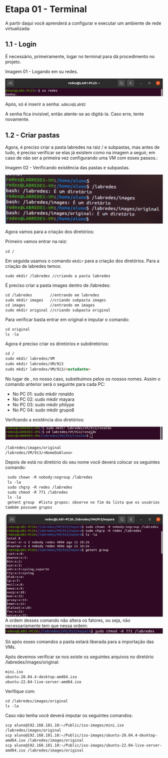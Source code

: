 # Etapa 01 - Terminal

A partir daqui você aprenderá a configurar e executar um ambiente de rede virtualizada:

## 1.1 - Login 

É necessário, primeiramente, logar no terminal para dá procedimento no projeto.

Imagem 01 - Logando em su redes.

<img src="Imagens/img1.png" alt="">

Após, só é inserir a senha: ```admin@Lab92```

A senha fica invisível, então atente-se ao digitá-la. Caso erre, tente novamente.

## 1.2 - Criar pastas

Agora, é preciso criar a pasta labredes na raiz / e subpastas, mas antes de tudo, é preciso verificar se elas já existem como na imagem a seguir, em caso de não ser a primeira vez configurando uma VM com esses passos.:

Imagem 02 - Verificando existência das pastas e subpastas.

<img src="Imagens/Img01.jpg" alt="" style="width:30">

Agora vamos para a criação dos diretórios: 

Primeiro vamos entrar na raiz:

```cd /```

Em seguida usamos o comando ```mkdir``` para a criação dos diretórios. Para a criação de labredes temos:

```
sudo mkdir /labredes //criando a pasta labredes
```

É preciso criar a pasta images dentro de /labredes:

```
cd /labredes        //entrando em labredes 
sudo mkdir images   //criando subpasta images
cd images           //entrando em images
sudo mkdir original //criando subpasta original
```

Para verificar basta entrar em original e imputar o comando:

```
cd original
ls -la
```

Agora é preciso criar os diretórios e subdiretórios:


```md
cd /
sudo mkdir labredes/VM
sudo mkdir labredes/VM/913
sudo mkdir labredes/VM/913/<estudante>
```

No lugar de <estudante>, no nosso caso, substituimos pelos os nossos nomes. Assim o comando anterior será o seguinte para cada PC:
  
* No PC 01: sudo mkdir ronaldo
* No PC 02: sudo mkdir mayara
* No PC 03: sudo mkdir philype
* No PC 04: sudo mkdir grupo8

Verifcando a existência dos diretórios:

<img src="Imagens/imgtal.png" alt="">

```
/labredes/images/original
/labredes/VM/913/<NomeDoAluno>
```

Depois de está no diretório do seu nome você deverá colocar os seguintes comando:
  
```
 sudo chown -R nobody:nogroup /labredes
 ls -la
 sudo chgrp -R redes /labredes
 sudo chmod -R 771 /labredes 
 ls -la
 getent group  #lista grupos: observe no fim da lista que os usuários também possuem grupos
```
  
<img src="Imagens/img7.png" alt="">
A ordem desses comando não altera os fatores, ou seja, não necessariamente tem que nessa ordem:
  
<img src="Imagens/img8.png" alt="">
  
Só após esses comandos a pasta estará liberada para a importação das VMs.
  
Após devemos verificar se nos existe os seguintes arquivos no diretório /labredes/images/original:
  
```
mini.iso
ubuntu-20.04.4-desktop-amd64.iso
ubuntu-22.04-live-server-amd64.iso
```
  
Verifique com:
  
```
cd /labredes/images/original
ls -la
```
  
Caso não tenha você deverá imputar os seguintes comandos: 
 
```
scp aluno@192.168.101.10:~/Public/iso-images/mini.iso /labredes/images/original
scp aluno@192.168.101.10:~/Public/iso-images/ubuntu-20.04.4-desktop-amd64.iso /labredes/images/original
scp aluno@192.168.101.10:~/Public/iso-images/ubuntu-22.04-live-server-amd64.iso /labredes/images/original
```
